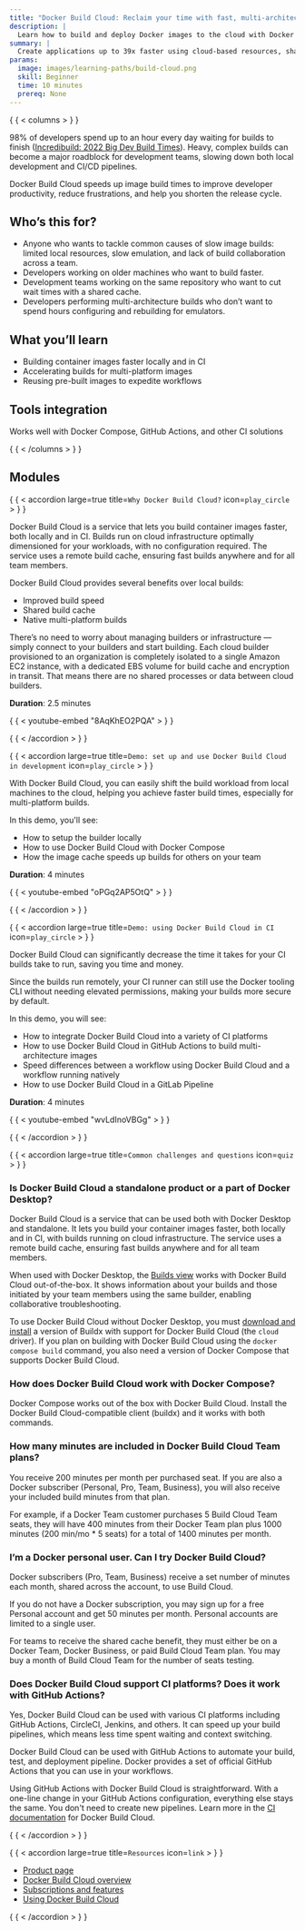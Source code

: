 ```yaml
---
title: "Docker Build Cloud: Reclaim your time with fast, multi-architecture builds"
description: |
  Learn how to build and deploy Docker images to the cloud with Docker Build Cloud.
summary: |
  Create applications up to 39x faster using cloud-based resources, shared team cache, and native multi-architecture support.
params:
  image: images/learning-paths/build-cloud.png
  skill: Beginner
  time: 10 minutes
  prereq: None
---
```


{ { < columns > } }

<!-- vale Vale.Spelling = NO -->

98% of developers spend up to an hour every day waiting for builds to finish
([Incredibuild: 2022 Big Dev Build Times](https://www.incredibuild.com/survey-report-2022)).
Heavy, complex builds can become a major roadblock for development teams,
slowing down both local development and CI/CD pipelines.

<!-- vale Vale.Spelling = YES -->

Docker Build Cloud speeds up image build times to improve developer
productivity, reduce frustrations, and help you shorten the release cycle.

## Who’s this for?

- Anyone who wants to tackle common causes of slow image builds: limited local
  resources, slow emulation, and lack of build collaboration across a team.
- Developers working on older machines who want to build faster.
- Development teams working on the same repository who want to cut wait times
  with a shared cache.
- Developers performing multi-architecture builds who don’t want to spend hours
  configuring and rebuilding for emulators.

<!-- break -->

## What you’ll learn

- Building container images faster locally and in CI
- Accelerating builds for multi-platform images
- Reusing pre-built images to expedite workflows

## Tools integration

Works well with Docker Compose, GitHub Actions, and other CI solutions

{ { < /columns > } }

## Modules

{ { < accordion large=true title=`Why Docker Build Cloud?` icon=`play_circle` > } }

Docker Build Cloud is a service that lets you build container images faster,
both locally and in CI. Builds run on cloud infrastructure optimally
dimensioned for your workloads, with no configuration required. The service
uses a remote build cache, ensuring fast builds anywhere and for all team
members.

Docker Build Cloud provides several benefits over local builds:

- Improved build speed
- Shared build cache
- Native multi-platform builds

There’s no need to worry about managing builders or infrastructure — simply
connect to your builders and start building. Each cloud builder provisioned to
an organization is completely isolated to a single Amazon EC2 instance, with a
dedicated EBS volume for build cache and encryption in transit. That means
there are no shared processes or data between cloud builders.

**Duration**: 2.5 minutes

{ { < youtube-embed "8AqKhEO2PQA" > } }

{ { < /accordion > } }

{ { < accordion large=true title=`Demo: set up and use Docker Build Cloud in development` icon=`play_circle` > } }

With Docker Build Cloud, you can easily shift the build workload from local machines
to the cloud, helping you achieve faster build times, especially for multi-platform builds.

In this demo, you'll see:

- How to setup the builder locally
- How to use Docker Build Cloud with Docker Compose
- How the image cache speeds up builds for others on your team

**Duration**: 4 minutes

{ { < youtube-embed "oPGq2AP5OtQ" > } }

{ { < /accordion > } }

{ { < accordion large=true title=`Demo: using Docker Build Cloud in CI` icon=`play_circle` > } }

Docker Build Cloud can significantly decrease the time it takes for your CI builds
take to run, saving you time and money.

Since the builds run remotely, your CI runner can still use the Docker tooling CLI
without needing elevated permissions, making your builds more secure by default.

In this demo, you will see:

- How to integrate Docker Build Cloud into a variety of CI platforms
- How to use Docker Build Cloud in GitHub Actions to build multi-architecture images
- Speed differences between a workflow using Docker Build Cloud and a workflow running natively
- How to use Docker Build Cloud in a GitLab Pipeline

**Duration**: 4 minutes

{ { < youtube-embed "wvLdInoVBGg" > } }

{ { < /accordion > } }

{ { < accordion large=true title=`Common challenges and questions` icon=`quiz` > } }

### Is Docker Build Cloud a standalone product or a part of Docker Desktop?

Docker Build Cloud is a service that can be used both with Docker Desktop and
standalone. It lets you build your container images faster, both locally and in
CI, with builds running on cloud infrastructure. The service uses a remote
build cache, ensuring fast builds anywhere and for all team members.

When used with Docker Desktop, the [Builds view](../manuals/desktop/use-desktop/builds.md)
works with Docker Build Cloud out-of-the-box. It shows information about your
builds and those initiated by your team members using the same builder,
enabling collaborative troubleshooting.

To use Docker Build Cloud without Docker Desktop, you must
[download and install](../manuals/build-cloud/setup.md#use-docker-build-cloud-without-docker-desktop)
a version of Buildx with support for Docker Build Cloud (the `cloud` driver).
If you plan on building with Docker Build Cloud using the `docker compose
build` command, you also need a version of Docker Compose that supports Docker
Build Cloud.

### How does Docker Build Cloud work with Docker Compose?

Docker Compose works out of the box with Docker Build Cloud. Install the Docker
Build Cloud-compatible client (buildx) and it works with both commands.

### How many minutes are included in Docker Build Cloud Team plans?

You receive 200 minutes per month per purchased seat. If you are also a Docker
subscriber (Personal, Pro, Team, Business), you will also receive your included
build minutes from that plan.

For example, if a Docker Team customer purchases 5 Build Cloud Team seats, they
will have 400 minutes from their Docker Team plan plus 1000 minutes (200 min/mo * 5 seats)
for a total of 1400 minutes per month.

### I’m a Docker personal user. Can I try Docker Build Cloud?

Docker subscribers (Pro, Team, Business) receive a set number of minutes each
month, shared across the account, to use Build Cloud.

If you do not have a Docker subscription, you may sign up for a free Personal
account and get 50 minutes per month. Personal accounts are limited to a single
user.

For teams to receive the shared cache benefit, they must either be on a Docker
Team, Docker Business, or paid Build Cloud Team plan. You may buy a month of
Build Cloud Team for the number of seats testing.

### Does Docker Build Cloud support CI platforms? Does it work with GitHub Actions?

Yes, Docker Build Cloud can be used with various CI platforms including GitHub
Actions, CircleCI, Jenkins, and others. It can speed up your build pipelines,
which means less time spent waiting and context switching.

Docker Build Cloud can be used with GitHub Actions to automate your build,
test, and deployment pipeline. Docker provides a set of official GitHub Actions
that you can use in your workflows.

Using GitHub Actions with Docker Build Cloud is straightforward. With a
one-line change in your GitHub Actions configuration, everything else stays the
same. You don't need to create new pipelines. Learn more in the [CI
documentation](../manuals/build-cloud/ci.md) for Docker Build Cloud.

{ { < /accordion > } }

{ { < accordion large=true title=`Resources` icon=`link` > } }

- [Product page](https://www.docker.com/products/build-cloud/)
- [Docker Build Cloud overview](../manuals/build-cloud/index.md)
- [Subscriptions and features](../manuals/subscription/build-cloud/build-details.md)
- [Using Docker Build Cloud](../manuals/build-cloud/usage.md)

{ { < /accordion > } }

<div id="dbc-lp-survey-anchor"></div>
